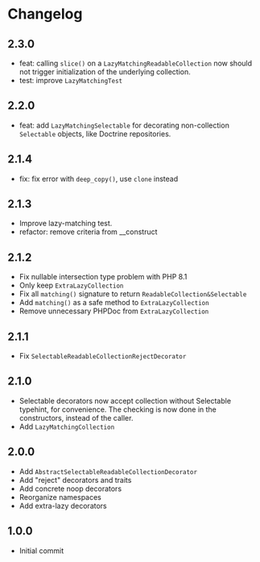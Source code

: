 # Changelog

## 2.3.0

* feat: calling `slice()` on a `LazyMatchingReadableCollection` now should not
  trigger initialization of the underlying collection.
* test: improve `LazyMatchingTest`

## 2.2.0

* feat: add `LazyMatchingSelectable` for decorating non-collection `Selectable`
  objects, like Doctrine repositories.

## 2.1.4

* fix: fix error with `deep_copy()`, use `clone` instead

## 2.1.3

* Improve lazy-matching test.
* refactor: remove criteria from __construct

## 2.1.2

* Fix nullable intersection type problem with PHP 8.1
* Only keep `ExtraLazyCollection`
* Fix all `matching()` signature to return `ReadableCollection&Selectable`
* Add `matching()` as a safe method to `ExtraLazyCollection`
* Remove unnecessary PHPDoc from `ExtraLazyCollection`

## 2.1.1

* Fix `SelectableReadableCollectionRejectDecorator`

## 2.1.0

* Selectable decorators now accept collection without Selectable typehint, for
  convenience. The checking is now done in the constructors, instead of the
  caller.
* Add `LazyMatchingCollection`

## 2.0.0

* Add `AbstractSelectableReadableCollectionDecorator`
* Add "reject" decorators and traits
* Add concrete noop decorators
* Reorganize namespaces
* Add extra-lazy decorators

## 1.0.0

* Initial commit
